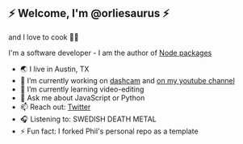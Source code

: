 ## ⚡️ Welcome, I'm @orliesaurus ⚡️

and I love to cook 🧑‍🍳

I'm a software developer - I am the author of [Node packages](https://www.npmjs.com/~orliesaurus)


- 🌏 I live in Austin, TX
- 🔭 I’m currently working on [dashcam](https://www.dashcam.io) and [on my youtube channel](https://lf.gg/youtube)
- 🌱 I’m currently learning video-editing
- 💬 Ask me about JavaScript or Python
- 📫 Reach out: [Twitter](https://twitter.com/sunglassesface)
- 🎧 Listening to: SWEDISH DEATH METAL
- ⚡ Fun fact: I forked Phil's personal repo as a template
